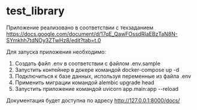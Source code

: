# test_library

Приложение реализовано в соответствии с 
техзаданием https://docs.google.com/document/d/17qE_QawFOssdRIaEBzTaN8N-SYmkhh7tdNOy3ZTwHz8/edit?tab=t.0

Для запуска приложения необходимо:

1. Создать файл .env в соответствии с файлом .env.sample
2. Запустить контейнер в докере командой docker-compose up -d
3. Подключиться к базе данных, используя переменные из файла .env
4. Применить миграции командой alembic upgrade head
5. Запустить приложение командой uvicorn app.main:app --reload

Документация будет доступна по адресу http://127.0.0.1:8000/docs/